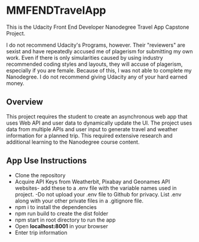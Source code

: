# MMFENDTravelApp
 This is the Udacity Front End Developer Nanodegree Travel App Capstone Project. 
 
I do not recommend Udacity's Programs, however. Their "reviewers" are sexist and have repeatedly accused me of plagerism for submitting my own work. Even if there is only simularities caused by using industry recommended coding styles and layouts, they will accuse of plagerism, especially if you are female. Because of this, I was not able to complete my Nanodegree. I do not recommend giving Udacity any of your hard earned money.


## Overview
This project requires the student to create an asynchronous web app that uses Web API and user data to dynamically update the UI. The project uses data from multiple APIs and user input to generate travel and weather information for a planned trip. This required extensive research and additional learning to the Nanodegree course content.  


## App Use Instructions
* Clone the repository
* Acquire API Keys from Weatherbit, Pixabay and Geonames API websites- add these to a .env file with the variable names used in project.
  -Do not upload your .env file to Github for privacy. List .env along with your other private files in a .gitignore file.
* npm i to install the dependencies
* npm run build to create the dist folder
* npm start in root directory to run the app
* Open <b>localhost:8001</b> in your browser
* Enter trip information
